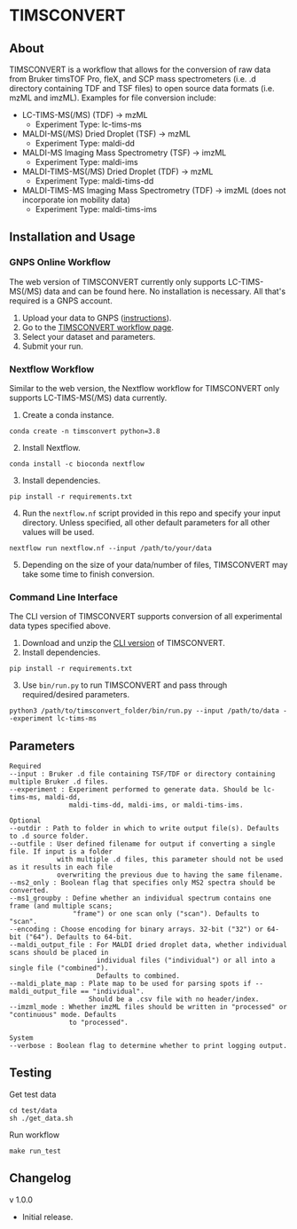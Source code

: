 # TIMSCONVERT

## About

TIMSCONVERT is a workflow that allows for the conversion of raw data from Bruker timsTOF Pro, fleX, and SCP mass 
spectrometers (i.e. .d directory containing TDF and TSF files) to open source data formats (i.e. mzML and imzML).
Examples for file conversion include:
<br>
- LC-TIMS-MS(/MS) (TDF) &#8594; mzML
  - Experiment Type: lc-tims-ms
- MALDI-MS(/MS) Dried Droplet (TSF) &#8594; mzML
  - Experiment Type: maldi-dd
- MALDI-MS Imaging Mass Spectrometry (TSF) &#8594; imzML
  - Experiment Type: maldi-ims
- MALDI-TIMS-MS(/MS) Dried Droplet (TDF) &#8594; mzML
  - Experiment Type: maldi-tims-dd
- MALDI-TIMS-MS Imaging Mass Spectrometry (TDF) &#8594; imzML (does not incorporate ion mobility data)
  - Experiment Type: maldi-tims-ims

## Installation and Usage

### GNPS Online Workflow

The web version of TIMSCONVERT currently only supports LC-TIMS-MS(/MS) data and can be found here. No installation is 
necessary. All that's required is a GNPS account.

1. Upload your data to GNPS ([instructions](https://ccms-ucsd.github.io/GNPSDocumentation/fileupload/)).
2. Go to the [TIMSCONVERT workflow page]().
3. Select your dataset and parameters.
4. Submit your run.

### Nextflow Workflow

Similar to the web version, the Nextflow workflow for TIMSCONVERT only supports LC-TIMS-MS(/MS) data currently.

1. Create a conda instance.
```
conda create -n timsconvert python=3.8
```
2. Install Nextflow.
```
conda install -c bioconda nextflow
```
3. Install dependencies.
```
pip install -r requirements.txt
```
4. Run the ```nextflow.nf``` script provided in this repo and specify your input directory. Unless specified, all other 
default parameters for all other values will be used.
```
nextflow run nextflow.nf --input /path/to/your/data
```
5. Depending on the size of your data/number of files, TIMSCONVERT may take some time to finish conversion.

### Command Line Interface

The CLI version of TIMSCONVERT supports conversion of all experimental data types specified above.

1. Download and unzip the [CLI version](https://github.com/gtluu/timsconvert/archive/refs/heads/main.zip) of TIMSCONVERT.
2. Install dependencies.
```
pip install -r requirements.txt
```
3. Use ```bin/run.py``` to run TIMSCONVERT and pass through required/desired parameters.
```
python3 /path/to/timsconvert_folder/bin/run.py --input /path/to/data --experiment lc-tims-ms
```

## Parameters
```
Required
--input : Bruker .d file containing TSF/TDF or directory containing multiple Bruker .d files.
--experiment : Experiment performed to generate data. Should be lc-tims-ms, maldi-dd,
               maldi-tims-dd, maldi-ims, or maldi-tims-ims.

Optional
--outdir : Path to folder in which to write output file(s). Defaults to .d source folder.
--outfile : User defined filename for output if converting a single file. If input is a folder
            with multiple .d files, this parameter should not be used as it results in each file
            overwriting the previous due to having the same filename.
--ms2_only : Boolean flag that specifies only MS2 spectra should be converted.
--ms1_groupby : Define whether an individual spectrum contains one frame (and multiple scans;
                "frame") or one scan only ("scan"). Defaults to "scan".
--encoding : Choose encoding for binary arrays. 32-bit ("32") or 64-bit ("64"). Defaults to 64-bit.
--maldi_output_file : For MALDI dried droplet data, whether individual scans should be placed in
                      individual files ("individual") or all into a single file ("combined").
                      Defaults to combined.
--maldi_plate_map : Plate map to be used for parsing spots if --maldi_output_file == "individual".
                    Should be a .csv file with no header/index.
--imzml_mode : Whether imzML files should be written in "processed" or "continuous" mode. Defaults
               to "processed".

System
--verbose : Boolean flag to determine whether to print logging output.
```

## Testing

Get test data
```
cd test/data
sh ./get_data.sh
```

Run workflow
```
make run_test
```

## Changelog
v 1.0.0
- Initial release.